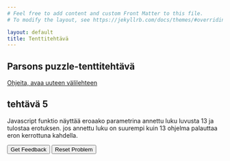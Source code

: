 ```yaml
---
# Feel free to add content and custom Front Matter to this file.
# To modify the layout, see https://jekyllrb.com/docs/themes/#overriding-theme-defaults

layout: default
title: Tenttitehtävä
---
```


## Parsons puzzle-tenttitehtävä 
[Ohjeita, avaa uuteen välilehteen](../ohjeet.md)

## tehtävä 5
Javascript funktio näyttää eroaako parametrina annettu luku luvusta 13 ja tulostaa erotuksen. 
jos annettu luku on suurempi kuin 13 ohjelma palauttaa eron kerrottuna kahdella.
<div id="P5-sortableTrash" class="sortable-code"></div> 
<div id="P5-sortable" class="sortable-code"></div> 
<div style="clear:both;"></div> 
<p> 
    <input id="P5-feedbackLink" value="Get Feedback" type="button" /> 
    <input id="P5-newInstanceLink" value="Reset Problem" type="button" /> 
</p> 
<script type="text/javascript"> 
(function(){
  var initial = "function difference(n)\n" +
    "{\n" +
    "    if (n <= 13)\n" +
    "        return 13 - n;\n" +
    "    else\n" +
    "        return (n - 13) * 2;\n" +
    "}\n" +
    "console.log(difference(32)) \\n console.log(difference(11)) \\n \n" +
    "console.log(aNum); #distractor";
  var parsonsPuzzle = new ParsonsWidget({
    "sortableId": "P5-sortable",
    "max_wrong_lines": 10,
    "grader": ParsonsWidget._graders.LineBasedGrader,
    "exec_limit": 2500,
    "can_indent": true,
    "x_indent": 50,
    "lang": "en",
    "trashId": "P5-sortableTrash"
  });
  parsonsPuzzle.init(initial);
  parsonsPuzzle.shuffleLines();
  $("#P5-newInstanceLink").click(function(event){ 
      event.preventDefault(); 
      parsonsPuzzle.shuffleLines(); 
  }); 
  $("#P5-feedbackLink").click(function(event){ 
      event.preventDefault(); 
      parsonsPuzzle.getFeedback(); 
  }); 
})(); 
</script>



